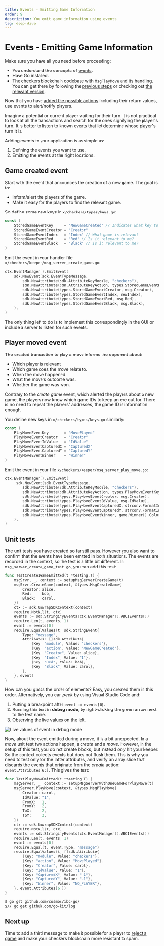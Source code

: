 ```yaml
---
title: Events - Emitting Game Information
order: 9
description: You emit game information using events
tag: deep-dive
---
```


# Events - Emitting Game Information

<HighlightBox type="synopsis">

Make sure you have all you need before proceeding:

* You understand the concepts of [events](../2-main-concepts/events.md).
* Have Go installed.
* The checkers blockchain codebase with `MsgPlayMove` and its handling. You can get there by following the [previous steps](./play-game.md) or checking out [the relevant version](https://github.com/cosmos/b9-checkers-academy-draft/tree/play-move-handler).

</HighlightBox>

Now that you have [added the possible actions](./play-game.md) including their return values, use events to alert/notify players.

Imagine a potential or current player waiting for their turn. It is not practical to look at all the transactions and search for the ones signifying the player's turn. It is better to listen to known events that let determine whose player's turn it is.

Adding events to your application is as simple as:

1. Defining the events you want to use.
2. Emitting the events at the right locations.

## Game created event

Start with the event that announces the creation of a new game. The goal is to:

* Inform/alert the players of the game.
* Make it easy for the players to find the relevant game.

So define some new keys in `x/checkers/types/keys.go`:

```go [https://github.com/cosmos/b9-checkers-academy-draft/blob/792d879/x/checkers/types/keys.go#L34-L38]
const (
    StoredGameEventKey     = "NewGameCreated" // Indicates what key to listen to
    StoredGameEventCreator = "Creator"
    StoredGameEventIndex   = "Index" // What game is relevant
    StoredGameEventRed     = "Red" // Is it relevant to me?
    StoredGameEventBlack   = "Black" // Is it relevant to me?
)
```

Emit the event in your handler file `x/checkers/keeper/msg_server_create_game.go`:

```go [https://github.com/cosmos/b9-checkers-academy-draft/blob/792d879/x/checkers/keeper/msg_server_create_game.go#L39-L48]
ctx.EventManager().EmitEvent(
    sdk.NewEvent(sdk.EventTypeMessage,
        sdk.NewAttribute(sdk.AttributeKeyModule, "checkers"),
        sdk.NewAttribute(sdk.AttributeKeyAction, types.StoredGameEventKey),
        sdk.NewAttribute(types.StoredGameEventCreator, msg.Creator),
        sdk.NewAttribute(types.StoredGameEventIndex, newIndex),
        sdk.NewAttribute(types.StoredGameEventRed, msg.Red),
        sdk.NewAttribute(types.StoredGameEventBlack, msg.Black),
    ),
)
```

The only thing left to do is to implement this correspondingly in the GUI or include a server to listen for such events.

## Player moved event

The created transaction to play a move informs the opponent about:

* Which player is relevant.
* Which game does the move relate to.
* When the move happened.
* What the move's outcome was.
* Whether the game was won.

Contrary to the _create game_ event, which alerted the players about a new game, the players now know which game IDs to keep an eye out for. There is no need to repeat the players' addresses, the game ID is information enough.

You define new keys in `x/checkers/types/keys.go` similarly:

```go [https://github.com/cosmos/b9-checkers-academy-draft/blob/792d879/x/checkers/types/keys.go#L41-L48]
const (
    PlayMoveEventKey       = "MovePlayed"
    PlayMoveEventCreator   = "Creator"
    PlayMoveEventIdValue   = "IdValue"
    PlayMoveEventCapturedX = "CapturedX"
    PlayMoveEventCapturedY = "CapturedY"
    PlayMoveEventWinner    = "Winner"
)
```

Emit the event in your file `x/checkers/keeper/msg_server_play_move.go`:

```go [https://github.com/cosmos/b9-checkers-academy-draft/blob/792d879/x/checkers/keeper/msg_server_play_move.go#L62-L72]
ctx.EventManager().EmitEvent(
     sdk.NewEvent(sdk.EventTypeMessage,
        sdk.NewAttribute(sdk.AttributeKeyModule, "checkers"),
        sdk.NewAttribute(sdk.AttributeKeyAction, types.PlayMoveEventKey),
        sdk.NewAttribute(types.PlayMoveEventCreator, msg.Creator),
        sdk.NewAttribute(types.PlayMoveEventIdValue, msg.IdValue),
        sdk.NewAttribute(types.PlayMoveEventCapturedX, strconv.FormatInt(int64(captured.X), 10)),
        sdk.NewAttribute(types.PlayMoveEventCapturedY, strconv.FormatInt(int64(captured.Y), 10)),
        sdk.NewAttribute(types.PlayMoveEventWinner, game.Winner().Color),
    ),
)
```

## Unit tests

The unit tests you have created so far still pass. However you also want to confirm that the events have been emitted in both situations. The events are recorded in the context, so the test is a little bit different. In `msg_server_create_game_test.go`, you can add this test:

```go [https://github.com/cosmos/b9-checkers-academy-draft/blob/792d879/x/checkers/keeper/msg_server_create_game_test.go#L83-L106]
func TestCreate1GameEmitted(t *testing.T) {
    msgSrvr, _, context := setupMsgServerCreateGame(t)
    msgSrvr.CreateGame(context, &types.MsgCreateGame{
        Creator: alice,
        Red:     bob,
        Black:   carol,
    })
    ctx := sdk.UnwrapSDKContext(context)
    require.NotNil(t, ctx)
    events := sdk.StringifyEvents(ctx.EventManager().ABCIEvents())
    require.Len(t, events, 1)
    event := events[0]
    require.EqualValues(t, sdk.StringEvent{
        Type: "message",
        Attributes: []sdk.Attribute{
            {Key: "module", Value: "checkers"},
            {Key: "action", Value: "NewGameCreated"},
            {Key: "Creator", Value: alice},
            {Key: "Index", Value: "1"},
            {Key: "Red", Value: bob},
            {Key: "Black", Value: carol},
        },
    }, event)
}
```

How can you _guess_ the order of elements? Easy, you created them in this order. Alternatively, you can _peek_ by using Visual Studio Code and:

1. Putting a breakpoint after `event := events[0]`.
2. Running this test in **debug mode**, by right-clicking the green arrow next to the test name.
3. Observing the live values on the left.

![Live values of event in debug mode](/go_test_debug_event_attributes.PNG)

Now, about the event emitted during a move, it is a bit unexpected. In a _move_ unit test two actions happen, a _create_ and a _move_. However, in the setup of this test, you do not create blocks, but instead _only_ hit your keeper. So the context collects events but does not flush them. This is why you need to test only for the latter attributes, and verify an array slice that discards the events that originate from the _create_ action: `event.Attributes[6:]`. This gives the test:

```go [https://github.com/cosmos/b9-checkers-academy-draft/blob/792d879/x/checkers/keeper/msg_server_play_move_test.go#L103-L128]
func TestPlayMoveEmitted(t *testing.T) {
    msgServer, _, context := setupMsgServerWithOneGameForPlayMove(t)
    msgServer.PlayMove(context, &types.MsgPlayMove{
        Creator: carol,
        IdValue: "1",
        FromX:   1,
        FromY:   2,
        ToX:     2,
        ToY:     3,
    })
    ctx := sdk.UnwrapSDKContext(context)
    require.NotNil(t, ctx)
    events := sdk.StringifyEvents(ctx.EventManager().ABCIEvents())
    require.Len(t, events, 1)
    event := events[0]
    require.Equal(t, event.Type, "message")
    require.EqualValues(t, []sdk.Attribute{
        {Key: "module", Value: "checkers"},
        {Key: "action", Value: "MovePlayed"},
        {Key: "Creator", Value: carol},
        {Key: "IdValue", Value: "1"},
        {Key: "CapturedX", Value: "-1"},
        {Key: "CapturedY", Value: "-1"},
        {Key: "Winner", Value: "NO_PLAYER"},
    }, event.Attributes[6:])
}
```

```sh
$ go get github.com/cosmos/ibc-go/
$// go get github.com/go-kit/log
```

## Next up

Time to add a third message to make it possible for a player to [reject a game](./reject-game.md) and make your checkers blockchain more resistant to spam.
